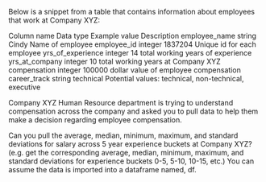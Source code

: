 Below is a snippet from a table that contains information about employees that work at Company XYZ:
    

    

Column name	Data type	Example value	Description
employee_name	string	Cindy	Name of employee
employee_id	integer	1837204	Unique id for each employee
yrs_of_experience	integer	14	total working years of experience
yrs_at_company	integer	10	total working years at Company XYZ
compensation	integer	100000	dollar value of employee compensation
career_track	string	technical	Potential values: technical, non-technical, executive

    
    

    
Company XYZ Human Resource department is trying to understand compensation across the company and asked you to pull data to help them make a decision regarding employee compensation. 

   
    
    
    
Can you pull the average, median, minimum, maximum, and standard deviations for salary across 5 year experience buckets at Company XYZ? (e.g. get the corresponding average, median, minimum, maximum, and standard deviations for experience buckets 0-5, 5-10, 10-15, etc.) You can assume the data is imported into a dataframe named, df.
